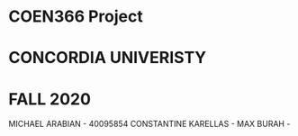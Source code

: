 # COEN366 Project
# CONCORDIA UNIVERISTY
# FALL 2020


MICHAEL ARABIAN - 40095854
CONSTANTINE KARELLAS - 
MAX BURAH - 
